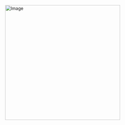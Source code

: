 <img width="372" alt="Image" src="https://github.com/user-attachments/assets/72f2359e-8c68-486e-a8e8-c881537028f5" />
